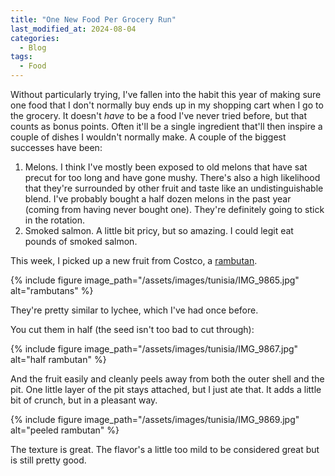 ```yaml
---
title: "One New Food Per Grocery Run"
last_modified_at: 2024-08-04
categories:
  - Blog
tags:
  - Food
---
```


Without particularly trying, I've fallen into the habit this year of making sure one food that I don't normally buy ends up in my shopping cart when I go to the grocery. It doesn't _have_ to be a food I've never tried before, but that counts as bonus points. Often it'll be a single ingredient that'll then inspire a couple of dishes I wouldn't normally make. A couple of the biggest successes have been:

1. Melons. I think I've mostly been exposed to old melons that have sat precut for too long and have gone mushy. There's also a high likelihood that they're surrounded by other fruit and taste like an undistinguishable blend. I've probably bought a half dozen melons in the past year (coming from having never bought one). They're definitely going to stick in the rotation.
2. Smoked salmon. A little bit pricy, but so amazing. I could legit eat pounds of smoked salmon. 

This week, I picked up a new fruit from Costco, a [rambutan](https://en.wikipedia.org/wiki/Rambutan). 

{% include figure image_path="/assets/images/tunisia/IMG_9865.jpg" alt="rambutans" %}

They're pretty similar to lychee, which I've had once before. 

You cut them in half (the seed isn't too bad to cut through):

{% include figure image_path="/assets/images/tunisia/IMG_9867.jpg" alt="half rambutan" %}

And the fruit easily and cleanly peels away from both the outer shell and the pit. One little layer of the pit stays attached, but I just ate that. It adds a little bit of crunch, but in a pleasant way.

{% include figure image_path="/assets/images/tunisia/IMG_9869.jpg" alt="peeled rambutan" %}

The texture is great. The flavor's a little too mild to be considered great but is still pretty good.